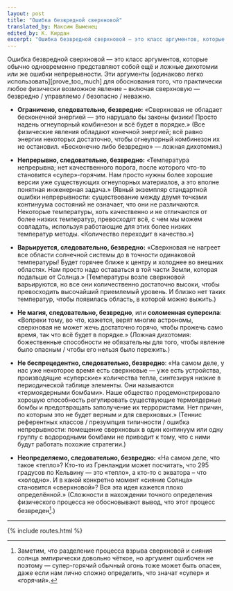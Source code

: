 ```yaml
---
layout: post
title: "Ошибка безвредной сверхновой"
translated_by: Максим Выменец
edited_by: К. Кирдан
excerpt: "Ошибка безвредной сверхновой — это класс аргументов, которые обычно одновременно представляют собой ещё и ложные дихотомии или же ошибки непрерывности. Эти аргументы одинаково легко использовать для обоснования того, что практически любое физически возможное явление – включая сверхновую — безвредно / управляемо / безопасно / неважно."
---
```

Ошибка безвредной сверхновой — это класс аргументов, которые обычно одновременно представляют собой ещё и ложные дихотомии или же ошибки непрерывности. Эти аргументы [одинаково легко использовать][prove_too_much] для обоснования того, что практически любое физически возможное явление – включая сверхновую — безвредно / управляемо / безопасно / неважно.

- **Ограничено, следовательно, безвредно:** «Сверхновая не обладает бесконечной энергией — это нарушало бы законы физики! Просто надень огнеупорный комбинезон и всё будет в порядке.» (Все физические явления обладают конечной энергией; всё равно энергии некоторых достаточно, чтобы огнеупорный комбинезон их не остановил. «Бесконечно либо безвредно» — ложная дихотомия.)

- **Непрерывно, следовательно, безвредно:** «Температура непрерывна; нет качественного порога, после которого что-то становится «супер»-горячим. Нам просто нужны более хорошие версии уже существующих огнеупорных материалов, а это вполне понятная инженерная задача.» (Явный экземпляр стандартной ошибки непрерывности: существование между двумя точками континуума состояний не означает, что они не различаются. Некоторые температуры, хоть качественно и не отличаются от более низких температур, превосходят всё, с чем мы можем совладать, используя работающие для этих более низких температур методы. «Количество переходит в качество.»)

- **Варьируется, следовательно, безвредно:** «Сверхновая не нагреет все области солнечной системы до в точности одинаковой температуры! Будет горячее ближе к центру и холоднее во внешних областях. Нам просто надо оставаться в той части Земли, которая подальше от Солнца.» (Температуры возле сверхновой варьируются, но все они количественно достаточно высоки, чтобы превосходить высочайший приемлемый уровень. И близко нет таких температур, чтобы появилась область, в которой можно выжить.)

- **Не магия, следовательно, безвредно**, или **соломенная суперсила**: «Вопреки тому, во что, кажется, верят многие астрономы, сверхновая не может жечь достаточно горячо, чтобы прожечь само время, так что всё будет в порядке.» (Ложная дихотомия: божественные способности не обязательны для того, чтобы явление было опасным / чтобы его нельзя было пережить.)
    
- **Не беспрецедентно, следовательно, безвредно**: «На самом деле, у нас уже некоторое время есть сверхновые — уже есть устройства, производящие «суперские» количества тепла, синтезируя низкие в периодической таблице элементы. Они называются «термоядерными бомбами». Наше общество продемонстрировало хорошую способность регулировать существующие термоядерные бомбы и предотвращать заполучение их террористами. Нет причин, по которым это не будет верным и для сверхновых.» (Теннис референтных классов / презумпция типичности / ошибка непрерывности: помещение сверхновых в один континуум или одну группу с водородными бомбами не приводит к тому, что с ними будут работать похожие стратегии.)
    
- **Неопределяемо, следовательно, безвредно:** «На самом деле, что такое «тепло»? Кто-то из Гренландии может посчитать, что 295 градусов по Кельвину — это «тепло», а кто-то с экватора – что «холодно». И в какой конкретно момент «сияние Солнца» становится «сверхновой»? Вся эта идея кажется плохо определённой.» (Сложности в нахождении точного определения физического процесса не обосновывают вывод, что этот процесс безвреден[^1].)

---

[^1]: Заметим, что разделение процесса взрыва сверхновой и сияния солнца эмпирически довольно чёткое, но аргумент ошибочен не поэтому — супер-горячий обычный огонь тоже может быть опасен, даже если нам лично сложно определить, что значат «супер» и «горячий».

{% include routes.html %}
